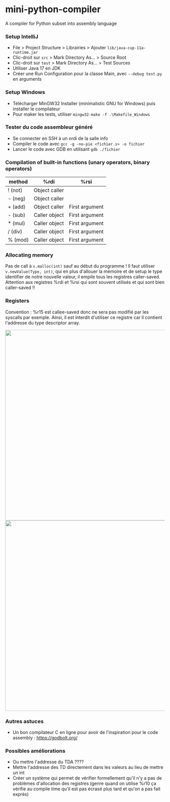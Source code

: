 # mini-python-compiler
A compiler for Python subset into assembly language

### Setup IntelliJ
- File > Project Structure > Librairies > Ajouter `lib/java-cup-11a-runtime.jar`
- Clic-droit sur `src` > Mark Directory As... > Source Root
- Clic-droit sur `test` > Mark Directory As... > Test Sources
- Utiliser Java 17 en JDK
- Créer une Run Configuration pour la classe Main, avec `--debug test.py` en arguments

### Setup Windows
- Télécharger MinGW32 Installer (minimalistic GNU for Windows) puis installer le compilateur
- Pour maker les tests, utiliser `mingw32-make -f .\Makefile_Windows`

### Tester du code assembleur généré
- Se connecter en SSH à un ordi de la salle info
- Compiler le code avec `gcc -g -no-pie <fichier.s> -o fichier`
- Lancer le code avec GDB en utilisant `gdb ./fichier`

### Compilation of built-in functions (unary operators, binary operators)

| method  | %rdi          | %rsi           |
|---------|---------------|----------------|
| ! (not) | Object caller |                |
| - (neg) | Object caller |                |
| + (add) | Object caller | First argument |
| - (sub) | Caller object | First argument |
| * (mul) | Caller object | First argument |
| / (div) | Caller object | First argument |
| % (mod) | Caller object | First argument |

### Allocating memory

Pas de call à `v.malloc(int)` sauf au début du programme ! Il faut utiliser `v.newValue(Type, int)`, qui en plus
d'allouer la mémoire et de setup le type identifier de notre nouvelle valeur, il empile tous les registres caller-saved.
Attention aux registres %rdi et %rsi qui sont souvent utilisés et qui sont bien caller-saved !!

### Registers

Convention : %r15 est callee-saved donc ne sera pas modifié par les syscalls par exemple. Ainsi, il est interdit
d'utiliser ce registre car il contient l'addresse du type descriptor array.

<image style="width: 600px;" src="assets/x86-64-integer-registers-usage-conventions-l.jpg"></image>
<image style="width: 600px;" src="assets/1_4ipwUzIWd4eqUvcEmZ5tMQ.png"></image>

### Autres astuces

- Un bon compilateur C en ligne pour avoir de l'inspiration pour le code assembly : https://godbolt.org/

### Possibles améliorations

- Ou mettre l'addresse du TDA ????
- Mettre l'addresse des TD directement dans les valeurs au lieu de mettre un int
- Créer un système qui permet de vérifier formellement qu'il n'y a pas de problèmes d'allocation des registres (genre
  quand on utilise %r10 ça vérifie au compile time qu'il est pas écrasé plus tard et qu'on a pas fait exprès)
